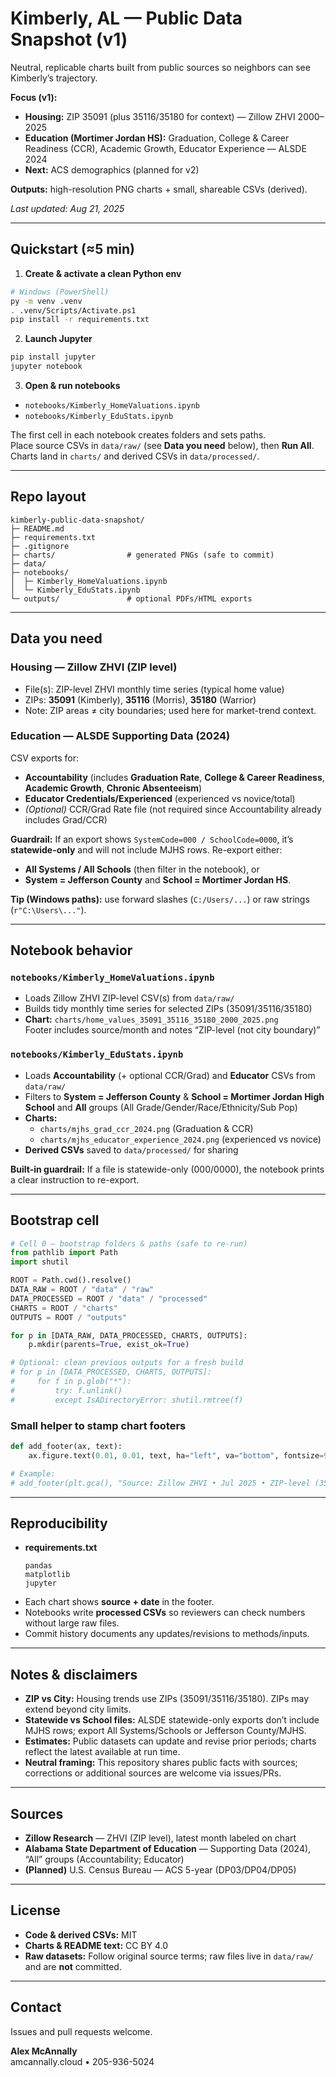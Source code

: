 # Kimberly, AL — Public Data Snapshot (v1)

Neutral, replicable charts built from public sources so neighbors can see Kimberly’s trajectory.

**Focus (v1):**
- **Housing:** ZIP 35091 (plus 35116/35180 for context) — Zillow ZHVI 2000–2025  
- **Education (Mortimer Jordan HS):** Graduation, College & Career Readiness (CCR), Academic Growth, Educator Experience — ALSDE 2024  
- **Next:** ACS demographics (planned for v2)

**Outputs:** high-resolution PNG charts + small, shareable CSVs (derived).

_Last updated: Aug 21, 2025_


---

## Quickstart (≈5 min)

1) **Create & activate a clean Python env**
```bash
# Windows (PowerShell)
py -m venv .venv
. .venv/Scripts/Activate.ps1
pip install -r requirements.txt
```

2) **Launch Jupyter**
```bash
pip install jupyter
jupyter notebook
```

3) **Open & run notebooks**
- `notebooks/Kimberly_HomeValuations.ipynb`
- `notebooks/Kimberly_EduStats.ipynb`

The first cell in each notebook creates folders and sets paths.  
Place source CSVs in `data/raw/` (see **Data you need** below), then **Run All**.  
Charts land in `charts/` and derived CSVs in `data/processed/`.


---

## Repo layout

```
kimberly-public-data-snapshot/
├─ README.md
├─ requirements.txt
├─ .gitignore
├─ charts/                # generated PNGs (safe to commit)
├─ data/
├─ notebooks/
│  ├─ Kimberly_HomeValuations.ipynb
│  └─ Kimberly_EduStats.ipynb
└─ outputs/               # optional PDFs/HTML exports
```

---

## Data you need

### Housing — Zillow ZHVI (ZIP level)
- File(s): ZIP-level ZHVI monthly time series (typical home value)  
- ZIPs: **35091** (Kimberly), **35116** (Morris), **35180** (Warrior)  
- Note: ZIP areas ≠ city boundaries; used here for market-trend context.

### Education — ALSDE Supporting Data (2024)
CSV exports for:
- **Accountability** (includes **Graduation Rate**, **College & Career Readiness**, **Academic Growth**, **Chronic Absenteeism**)  
- **Educator Credentials/Experienced** (experienced vs novice/total)  
- *(Optional)* CCR/Grad Rate file (not required since Accountability already includes Grad/CCR)

**Guardrail:** If an export shows `SystemCode=000 / SchoolCode=0000`, it’s **statewide-only** and will not include MJHS rows. Re-export either:
- **All Systems / All Schools** (then filter in the notebook), or  
- **System = Jefferson County** and **School = Mortimer Jordan HS**.

**Tip (Windows paths):** use forward slashes (`C:/Users/...`) or raw strings (`r"C:\Users\..."`).


---

## Notebook behavior

### `notebooks/Kimberly_HomeValuations.ipynb`
- Loads Zillow ZHVI ZIP-level CSV(s) from `data/raw/`
- Builds tidy monthly time series for selected ZIPs (35091/35116/35180)
- **Chart:** `charts/home_values_35091_35116_35180_2000_2025.png`  
  Footer includes source/month and notes “ZIP-level (not city boundary)”

### `notebooks/Kimberly_EduStats.ipynb`
- Loads **Accountability** (+ optional CCR/Grad) and **Educator** CSVs from `data/raw/`
- Filters to **System = Jefferson County** & **School = Mortimer Jordan High School** and **All** groups (All Grade/Gender/Race/Ethnicity/Sub Pop)
- **Charts:**
  - `charts/mjhs_grad_ccr_2024.png` (Graduation & CCR)
  - `charts/mjhs_educator_experience_2024.png` (experienced vs novice)
- **Derived CSVs** saved to `data/processed/` for sharing

**Built-in guardrail:** If a file is statewide-only (000/0000), the notebook prints a clear instruction to re-export.


---

## Bootstrap cell

```python
# Cell 0 — bootstrap folders & paths (safe to re-run)
from pathlib import Path
import shutil

ROOT = Path.cwd().resolve()
DATA_RAW = ROOT / "data" / "raw"
DATA_PROCESSED = ROOT / "data" / "processed"
CHARTS = ROOT / "charts"
OUTPUTS = ROOT / "outputs"

for p in [DATA_RAW, DATA_PROCESSED, CHARTS, OUTPUTS]:
    p.mkdir(parents=True, exist_ok=True)

# Optional: clean previous outputs for a fresh build
# for p in [DATA_PROCESSED, CHARTS, OUTPUTS]:
#     for f in p.glob("*"):
#         try: f.unlink()
#         except IsADirectoryError: shutil.rmtree(f)
```

### Small helper to stamp chart footers
```python
def add_footer(ax, text):
    ax.figure.text(0.01, 0.01, text, ha="left", va="bottom", fontsize=9, alpha=0.8)

# Example:
# add_footer(plt.gca(), "Source: Zillow ZHVI • Jul 2025 • ZIP-level (35091/35116/35180)")
```


---

## Reproducibility

- **requirements.txt**
  ```
  pandas
  matplotlib
  jupyter
  ```
- Each chart shows **source + date** in the footer.  
- Notebooks write **processed CSVs** so reviewers can check numbers without large raw files.  
- Commit history documents any updates/revisions to methods/inputs.


---

## Notes & disclaimers

- **ZIP vs City:** Housing trends use ZIPs (35091/35116/35180). ZIPs may extend beyond city limits.  
- **Statewide vs School files:** ALSDE statewide-only exports don’t include MJHS rows; export All Systems/Schools or Jefferson County/MJHS.  
- **Estimates:** Public datasets can update and revise prior periods; charts reflect the latest available at run time.  
- **Neutral framing:** This repository shares public facts with sources; corrections or additional sources are welcome via issues/PRs.


---

## Sources

- **Zillow Research** — ZHVI (ZIP level), latest month labeled on chart  
- **Alabama State Department of Education** — Supporting Data (2024), “All” groups (Accountability; Educator)  
- **(Planned)** U.S. Census Bureau — ACS 5-year (DP03/DP04/DP05)


---

## License

- **Code & derived CSVs:** MIT  
- **Charts & README text:** CC BY 4.0  
- **Raw datasets:** Follow original source terms; raw files live in `data/raw/` and are **not** committed.


---

## Contact

Issues and pull requests welcome.

**Alex McAnnally**  
amcannally.cloud • 205-936-5024

